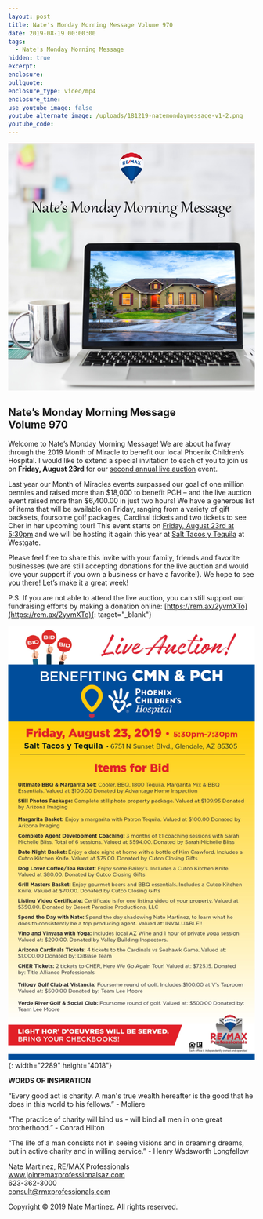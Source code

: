 ```yaml
---
layout: post
title: Nate's Monday Morning Message Volume 970
date: 2019-08-19 00:00:00
tags:
  - Nate's Monday Morning Message
hidden: true
excerpt:
enclosure:
pullquote:
enclosure_type: video/mp4
enclosure_time:
use_youtube_image: false
youtube_alternate_image: /uploads/181219-natemondaymessage-v1-2.png
youtube_code:
---
```


![](/uploads/181219-natemondaymessage-v1-9.png)

## **Nate’s Monday Morning Message<br>Volume 970**

Welcome to Nate’s Monday Morning Message\! We are about halfway through the 2019 Month of Miracle to benefit our local Phoenix Children’s Hospital. I would like to extend a special invitation to each of you to join us on **Friday, August 23rd** for our [second annual live auction](https://www.facebook.com/events/362385607703406/) event.

Last year our Month of Miracles events surpassed our goal of one million pennies and raised more than $18,000 to benefit PCH – and the live auction event raised more than $6,400.00 in just two hours\! We have a generous list of items that will be available on Friday, ranging from a variety of gift backsets, foursome golf packages, Cardinal tickets and two tickets to see Cher in her upcoming tour\! This event starts on [Friday, August 23rd at 5:30pm](https://www.facebook.com/events/362385607703406/) and we will be hosting it again this year at [Salt Tacos y Tequila](https://www.facebook.com/SaltWestgate/?eid=ARDqJ8tFEvR-XZE26dkZ-t4e_gzN_pH-84RMn9UBAvtwQgUzcWy3NHKSE3sw6-oe6bOuZLVvxIPDvoz-) at Westgate.

Please feel free to share this invite with your family, friends and favorite businesses (we are still accepting donations for the live auction and would love your support if you own a business or have a favorite\!). We hope to see you there\! Let’s make it a great week\!

P.S. If you are not able to attend the live auction, you can still support our fundraising efforts by making a donation online: [https://rem.ax/2yvmXTo](https://rem.ax/2yvmXTo){: target="_blank"}

![](/uploads/nates-monday-morning-message-8-19-2019.jpg){: width="2289" height="4018"}

**WORDS OF INSPIRATION**

“Every good act is charity. A man's true wealth hereafter is the good that he does in this world to his fellows.” - Moliere

“The practice of charity will bind us - will bind all men in one great brotherhood.” - Conrad Hilton

“The life of a man consists not in seeing visions and in dreaming dreams, but in active charity and in willing service.” - Henry Wadsworth Longfellow

Nate Martinez, RE/MAX Professionals<br>www.joinremaxprofessionalsaz.com<br>623-362-3000<br>consult@rmxprofessionals.com

Copyright &copy; 2019 Nate Martinez. All rights reserved.